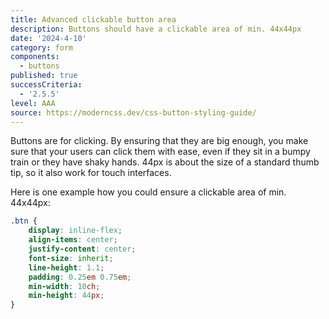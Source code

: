 ```yaml
---
title: Advanced clickable button area
description: Buttons should have a clickable area of min. 44x44px
date: '2024-4-10'
category: form
components:
  - buttons
published: true
successCriteria:
  - '2.5.5'
level: AAA
source: https://moderncss.dev/css-button-styling-guide/
---
```


Buttons are for clicking. By ensuring that they are big enough, you make sure that your users can click them with ease, even if they sit in a bumpy train or they have shaky hands. 44px is about the size of a standard thumb tip, so it also work for touch interfaces.

Here is one example how you could ensure a clickable area of min. 44x44px:

```css
.btn {
	display: inline-flex;
	align-items: center;
	justify-content: center;
	font-size: inherit;
	line-height: 1.1;
	padding: 0.25em 0.75em;
	min-width: 10ch;
	min-height: 44px;
}
```
